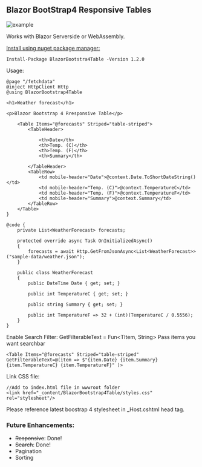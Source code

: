 ## Blazor BootStrap4 Responsive Tables

![example](https://drive.google.com/uc?export=view&id=1nyvokb4fPSA-qe_NJ7Au1P28vakXLM4s)

Works with Blazor Serverside or WebAssembly.

[Install using nuget package manager:](https://www.nuget.org/packages/BlazorBootstrap4Table/)
```
Install-Package BlazorBootstra4Table -Version 1.2.0
```
Usage:
```
@page "/fetchdata"
@inject HttpClient Http
@using BlazorBootstrap4Table

<h1>Weather forecast</h1>

<p>Blazor Bootstrap 4 Rresponsive Table</p>

    <Table Items="@forecasts" Striped="table-striped">
        <TableHeader>

            <th>Date</th>
            <th>Temp. (C)</th>
            <th>Temp. (F)</th>
            <th>Summary</th>

        </TableHeader>
        <TableRow>
            <td mobile-header="Date">@context.Date.ToShortDateString()</td>
            <td mobile-header="Temp. (C)">@context.TemperatureC</td>
            <td mobile-header="Temp. (F)">@context.TemperatureF</td>
            <td mobile-header="Summary">@context.Summary</td>
        </TableRow>
    </Table>
}

@code {
    private List<WeatherForecast> forecasts;

    protected override async Task OnInitializedAsync()
    {
        forecasts = await Http.GetFromJsonAsync<List<WeatherForecast>>("sample-data/weather.json");
    }

    public class WeatherForecast
    {
        public DateTime Date { get; set; }

        public int TemperatureC { get; set; }

        public string Summary { get; set; }

        public int TemperatureF => 32 + (int)(TemperatureC / 0.5556);
    }
}
```
Enable Search Filter: 
GetFilterableText = Fun<TItem, String>
Pass items you want searchbar
```
<Table Items="@forecasts" Striped="table-striped" GetFilterableText=@(item => $"{item.Date} {item.Summary} {item.TemperatureC} {item.TemperatureF}" )>
```
Link CSS file:
```
//Add to index.html file in wwwroot folder
<link href="_content/BlazorBootstrap4Table/styles.css" rel="stylesheet"/>
```
Please reference latest boostrap 4 stylesheet in _Host.cshtml head tag.

### Future Enhancements:
- ~~Responsive~~: Done!
- ~~Search~~: Done!
- Pagination
- Sorting


